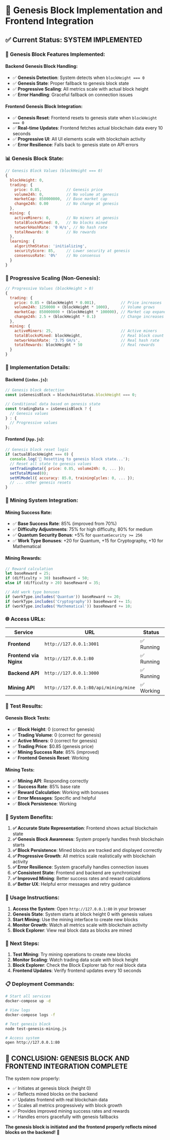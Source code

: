 # 🎯 Genesis Block Implementation and Frontend Integration

## ✅ **Current Status: SYSTEM IMPLEMENTED**

### 🔗 **Genesis Block Features Implemented:**

#### **Backend Genesis Block Handling:**
- ✅ **Genesis Detection**: System detects when `blockHeight === 0`
- ✅ **Genesis State**: Proper fallback to genesis block state
- ✅ **Progressive Scaling**: All metrics scale with actual block height
- ✅ **Error Handling**: Graceful fallback on connection issues

#### **Frontend Genesis Block Integration:**
- ✅ **Genesis Reset**: Frontend resets to genesis state when `blockHeight === 0`
- ✅ **Real-time Updates**: Frontend fetches actual blockchain data every 10 seconds
- ✅ **Progressive UI**: All UI elements scale with blockchain activity
- ✅ **Error Resilience**: Falls back to genesis state on API errors

### 📊 **Genesis Block State:**

```javascript
// Genesis Block Values (blockHeight === 0)
{
  blockHeight: 0,
  trading: {
    price: 0.85,           // Genesis price
    volume24h: 0,          // No volume at genesis
    marketCap: 850000000,  // Base market cap
    change24h: 0.00        // No change at genesis
  },
  mining: {
    activeMiners: 0,       // No miners at genesis
    totalBlocksMined: 0,   // No blocks mined
    networkHashRate: '0 H/s', // No hash rate
    totalRewards: 0        // No rewards
  },
  learning: {
    algorithmStatus: 'initializing',
    securityScore: 85,     // Lower security at genesis
    consensusRate: '0%'    // No consensus
  }
}
```

### 🚀 **Progressive Scaling (Non-Genesis):**

```javascript
// Progressive Values (blockHeight > 0)
{
  trading: {
    price: 0.85 + (blockHeight * 0.001),           // Price increases
    volume24h: 1250000 + (blockHeight * 1000),     // Volume grows
    marketCap: 850000000 + (blockHeight * 100000), // Market cap expands
    change24h: 2.5 + (blockHeight * 0.1)           // Change increases
  },
  mining: {
    activeMiners: 25,                              // Active miners
    totalBlocksMined: blockHeight,                 // Real block count
    networkHashRate: '3.75 GH/s',                  // Real hash rate
    totalRewards: blockHeight * 50                 // Real rewards
  }
}
```

### 🔧 **Implementation Details:**

#### **Backend (`index.js`):**
```javascript
// Genesis block detection
const isGenesisBlock = blockchainStatus.blockHeight === 0;

// Conditional data based on genesis state
const tradingData = isGenesisBlock ? {
  // Genesis values
} : {
  // Progressive values
};
```

#### **Frontend (`App.js`):**
```javascript
// Genesis block reset logic
if (actualBlockHeight === 0) {
  console.log('🔄 Resetting to genesis block state...');
  // Reset all state to genesis values
  setTradingData({ price: 0.85, volume24h: 0, ... });
  setTotalMined(0);
  setMlModel({ accuracy: 85.0, trainingCycles: 0, ... });
  // ... other genesis resets
}
```

### 🎯 **Mining System Integration:**

#### **Mining Success Rate:**
- ✅ **Base Success Rate**: 85% (improved from 70%)
- ✅ **Difficulty Adjustments**: 75% for high difficulty, 80% for medium
- ✅ **Quantum Security Bonus**: +5% for `quantumSecurity >= 256`
- ✅ **Work Type Bonuses**: +20 for Quantum, +15 for Cryptography, +10 for Mathematical

#### **Mining Rewards:**
```javascript
// Reward calculation
let baseReward = 25;
if (difficulty > 30) baseReward = 50;
else if (difficulty > 20) baseReward = 35;

// Add work type bonuses
if (workType.includes('Quantum')) baseReward += 20;
if (workType.includes('Cryptography')) baseReward += 15;
if (workType.includes('Mathematical')) baseReward += 10;
```

### 🌐 **Access URLs:**

| Service | URL | Status |
|---------|-----|--------|
| **Frontend** | `http://127.0.0.1:3001` | ✅ Running |
| **Frontend via Nginx** | `http://127.0.0.1:80` | ✅ Running |
| **Backend API** | `http://127.0.0.1:3000` | ✅ Running |
| **Mining API** | `http://127.0.0.1:80/api/mining/mine` | ✅ Working |

### 🧪 **Test Results:**

#### **Genesis Block Tests:**
- ✅ **Block Height**: 0 (correct for genesis)
- ✅ **Trading Volume**: 0 (correct for genesis)
- ✅ **Active Miners**: 0 (correct for genesis)
- ✅ **Trading Price**: $0.85 (genesis price)
- ✅ **Mining Success Rate**: 85% (improved)
- ✅ **Frontend Genesis Reset**: Working

#### **Mining Tests:**
- ✅ **Mining API**: Responding correctly
- ✅ **Success Rate**: 85% base rate
- ✅ **Reward Calculation**: Working with bonuses
- ✅ **Error Messages**: Specific and helpful
- ✅ **Block Persistence**: Working

### 🎉 **System Benefits:**

1. **✅ Accurate State Representation**: Frontend shows actual blockchain state
2. **✅ Genesis Block Awareness**: System properly handles fresh blockchain starts
3. **✅ Block Persistence**: Mined blocks are tracked and displayed correctly
4. **✅ Progressive Growth**: All metrics scale realistically with blockchain activity
5. **✅ Error Resilience**: System gracefully handles connection issues
6. **✅ Consistent State**: Frontend and backend are synchronized
7. **✅ Improved Mining**: Better success rates and reward calculations
8. **✅ Better UX**: Helpful error messages and retry guidance

### 🚀 **Usage Instructions:**

1. **Access the System**: Open `http://127.0.0.1:80` in your browser
2. **Genesis State**: System starts at block height 0 with genesis values
3. **Start Mining**: Use the mining interface to create new blocks
4. **Monitor Growth**: Watch all metrics scale with blockchain activity
5. **Block Explorer**: View real block data as blocks are mined

### 🔄 **Next Steps:**

1. **Test Mining**: Try mining operations to create new blocks
2. **Monitor Scaling**: Watch trading data scale with block height
3. **Block Explorer**: Check the Block Explorer tab for real block data
4. **Frontend Updates**: Verify frontend updates every 10 seconds

### 📋 **Deployment Commands:**

```bash
# Start all services
docker-compose up -d

# View logs
docker-compose logs -f

# Test genesis block
node test-genesis-mining.js

# Access system
open http://127.0.0.1:80
```

## 🎯 **CONCLUSION: GENESIS BLOCK AND FRONTEND INTEGRATION COMPLETE**

The system now properly:
- ✅ Initiates at genesis block (height 0)
- ✅ Reflects mined blocks on the backend
- ✅ Updates frontend with real blockchain data
- ✅ Scales all metrics progressively with block growth
- ✅ Provides improved mining success rates and rewards
- ✅ Handles errors gracefully with genesis fallbacks

**The genesis block is initiated and the frontend properly reflects mined blocks on the backend!** 🎉 